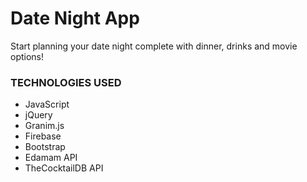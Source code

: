 # Date Night App

Start planning your date night complete with dinner, drinks and movie options!

### TECHNOLOGIES USED
* JavaScript
* jQuery
* Granim.js
* Firebase
* Bootstrap
* Edamam API
* TheCocktailDB API
